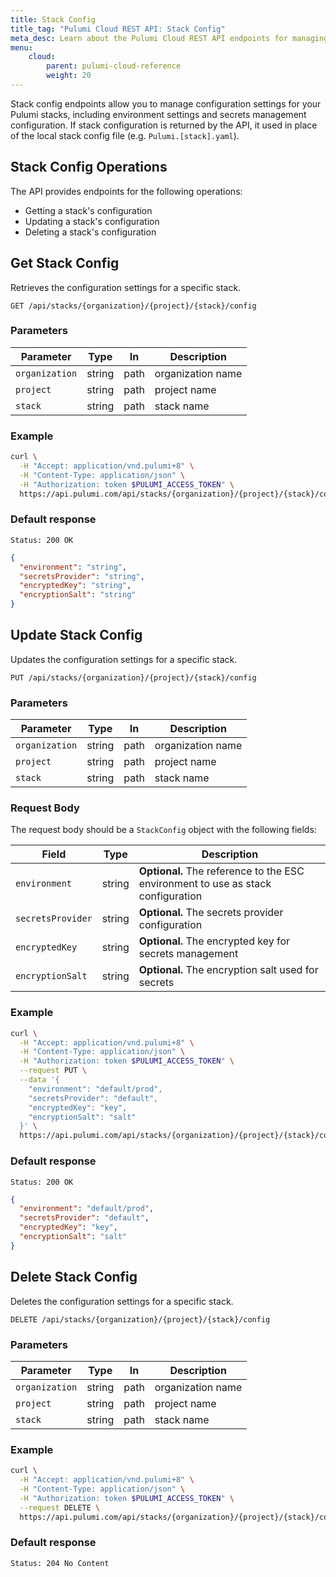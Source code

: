 ```yaml
---
title: Stack Config
title_tag: "Pulumi Cloud REST API: Stack Config"
meta_desc: Learn about the Pulumi Cloud REST API endpoints for managing stack config.
menu:
    cloud:
        parent: pulumi-cloud-reference
        weight: 20
---
```


Stack config endpoints allow you to manage configuration settings for your Pulumi stacks, including environment settings and secrets management configuration. If stack configuration is returned by the API, it used in place of the local stack config file (e.g. `Pulumi.[stack].yaml`).

## Stack Config Operations

The API provides endpoints for the following operations:

- Getting a stack's configuration
- Updating a stack's configuration
- Deleting a stack's configuration

## Get Stack Config

Retrieves the configuration settings for a specific stack.

```plain
GET /api/stacks/{organization}/{project}/{stack}/config
```

### Parameters

| Parameter      | Type   | In   | Description       |
|----------------|--------|------|-------------------|
| `organization` | string | path | organization name |
| `project`      | string | path | project name      |
| `stack`        | string | path | stack name        |

### Example

```bash
curl \
  -H "Accept: application/vnd.pulumi+8" \
  -H "Content-Type: application/json" \
  -H "Authorization: token $PULUMI_ACCESS_TOKEN" \
  https://api.pulumi.com/api/stacks/{organization}/{project}/{stack}/config
```

### Default response

```plain
Status: 200 OK
```

```json
{
  "environment": "string",
  "secretsProvider": "string",
  "encryptedKey": "string",
  "encryptionSalt": "string"
}
```

## Update Stack Config

Updates the configuration settings for a specific stack.

```plain
PUT /api/stacks/{organization}/{project}/{stack}/config
```

### Parameters

| Parameter      | Type   | In   | Description       |
|----------------|--------|------|-------------------|
| `organization` | string | path | organization name |
| `project`      | string | path | project name      |
| `stack`        | string | path | stack name        |

### Request Body

The request body should be a `StackConfig` object with the following fields:

| Field             | Type   | Description                                    |
|-------------------|--------|------------------------------------------------|
| `environment`     | string | **Optional.** The reference to the ESC environment to use as stack configuration |
| `secretsProvider` | string | **Optional.** The secrets provider configuration             |
| `encryptedKey`    | string | **Optional.** The encrypted key for secrets management       |
| `encryptionSalt`  | string | **Optional.** The encryption salt used for secrets           |

### Example

```bash
curl \
  -H "Accept: application/vnd.pulumi+8" \
  -H "Content-Type: application/json" \
  -H "Authorization: token $PULUMI_ACCESS_TOKEN" \
  --request PUT \
  --data '{
    "environment": "default/prod",
    "secretsProvider": "default",
    "encryptedKey": "key",
    "encryptionSalt": "salt"
  }' \
  https://api.pulumi.com/api/stacks/{organization}/{project}/{stack}/config
```

### Default response

```plain
Status: 200 OK
```

```json
{
  "environment": "default/prod",
  "secretsProvider": "default",
  "encryptedKey": "key",
  "encryptionSalt": "salt"
}
```

## Delete Stack Config

Deletes the configuration settings for a specific stack.

```plain
DELETE /api/stacks/{organization}/{project}/{stack}/config
```

### Parameters

| Parameter      | Type   | In   | Description       |
|----------------|--------|------|-------------------|
| `organization` | string | path | organization name |
| `project`      | string | path | project name      |
| `stack`        | string | path | stack name        |

### Example

```bash
curl \
  -H "Accept: application/vnd.pulumi+8" \
  -H "Content-Type: application/json" \
  -H "Authorization: token $PULUMI_ACCESS_TOKEN" \
  --request DELETE \
  https://api.pulumi.com/api/stacks/{organization}/{project}/{stack}/config
```

### Default response

```plain
Status: 204 No Content
```
